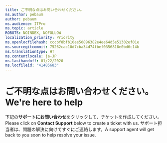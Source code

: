 ```yaml
---
title: ご不明な点はお問い合わせください。
ms.author: pebaum
author: pebaum
ms.audience: ITPro
ms.topic: article
ROBOTS: NOINDEX, NOFOLLOW
localization_priority: Priority
ms.openlocfilehash: cccbf8bfb10ee50896382e4ee64d5e51302ef01e
ms.sourcegitcommit: 75262cac10d7cba34d74fbef0356818e0bd6c14b
ms.translationtype: HT
ms.contentlocale: ja-JP
ms.lasthandoff: 01/22/2020
ms.locfileid: "41485683"
---
```

# <a name="were-here-to-help"></a><span data-ttu-id="7c6e9-102">ご不明な点はお問い合わせください。</span><span class="sxs-lookup"><span data-stu-id="7c6e9-102">We're here to help</span></span>

<span data-ttu-id="7c6e9-103">下記の**サポートにお問い合わせ**をクリックして、チケットを作成してください。</span><span class="sxs-lookup"><span data-stu-id="7c6e9-103">Please click on **Contact Support** below to create a ticket with us.</span></span> <span data-ttu-id="7c6e9-104">サポート担当者は、問題の解決に向けてすぐにご連絡します。</span><span class="sxs-lookup"><span data-stu-id="7c6e9-104">A support agent will get back to you soon to help resolve your issue.</span></span>